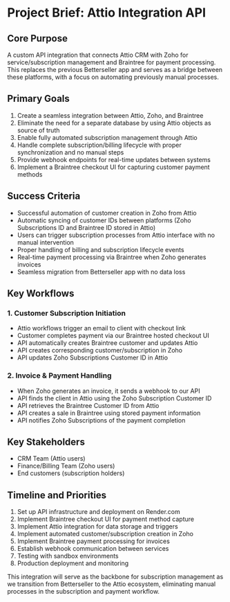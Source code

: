 # Project Brief: Attio Integration API

## Core Purpose

A custom API integration that connects Attio CRM with Zoho for service/subscription management and Braintree for payment processing. This replaces the previous Betterseller app and serves as a bridge between these platforms, with a focus on automating previously manual processes.

## Primary Goals

1. Create a seamless integration between Attio, Zoho, and Braintree
2. Eliminate the need for a separate database by using Attio objects as source of truth
3. Enable fully automated subscription management through Attio
4. Handle complete subscription/billing lifecycle with proper synchronization and no manual steps
5. Provide webhook endpoints for real-time updates between systems
6. Implement a Braintree checkout UI for capturing customer payment methods

## Success Criteria

- Successful automation of customer creation in Zoho from Attio
- Automatic syncing of customer IDs between platforms (Zoho Subscriptions ID and Braintree ID stored in Attio)
- Users can trigger subscription processes from Attio interface with no manual intervention
- Proper handling of billing and subscription lifecycle events
- Real-time payment processing via Braintree when Zoho generates invoices
- Seamless migration from Betterseller app with no data loss

## Key Workflows

### 1. Customer Subscription Initiation

- Attio workflows trigger an email to client with checkout link
- Customer completes payment via our Braintree hosted checkout UI
- API automatically creates Braintree customer and updates Attio
- API creates corresponding customer/subscription in Zoho
- API updates Zoho Subscriptions Customer ID in Attio

### 2. Invoice & Payment Handling

- When Zoho generates an invoice, it sends a webhook to our API
- API finds the client in Attio using the Zoho Subscription Customer ID
- API retrieves the Braintree Customer ID from Attio
- API creates a sale in Braintree using stored payment information
- API notifies Zoho Subscriptions of the payment completion

## Key Stakeholders

- CRM Team (Attio users)
- Finance/Billing Team (Zoho users)
- End customers (subscription holders)

## Timeline and Priorities

1. Set up API infrastructure and deployment on Render.com
2. Implement Braintree checkout UI for payment method capture
3. Implement Attio integration for data storage and triggers
4. Implement automated customer/subscription creation in Zoho
5. Implement Braintree payment processing for invoices
6. Establish webhook communication between services
7. Testing with sandbox environments
8. Production deployment and monitoring

This integration will serve as the backbone for subscription management as we transition from Betterseller to the Attio ecosystem, eliminating manual processes in the subscription and payment workflow.

